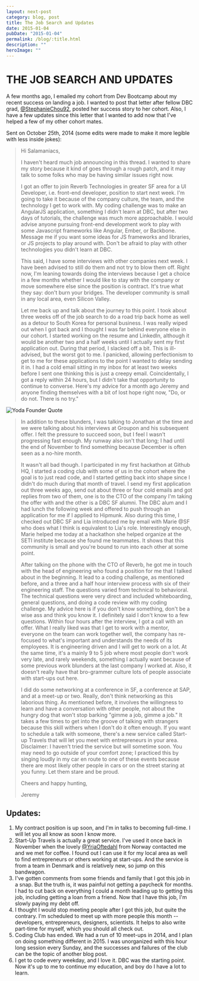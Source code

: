 ```yaml
---
layout: next-post
category: blog, post
title: The Job Search and Updates
date: 2015-01-04
pubDate: "2015-01-04"
permalink: /blog/:title.html
description: ""
heroImage: ""
---
```


# THE JOB SEARCH AND UPDATES

A few months ago, I emailed my cohort from Dev Bootcamp about my recent success on landing a job. I wanted to post that letter after fellow DBC grad, [@StephanieChou92](https://twitter.com/StephanieChou92), posted her success story to her cohort. Also, I have a few updates since this letter that I wanted to add now that I've helped a few of my other cohort mates.

Sent on October 25th, 2014 (some edits were made to make it more legible with less inside jokes):

>  Hi Salamaniacs,
>
>  I haven't heard much job announcing in this thread. I wanted to share my story because it kind of goes through a rough patch, and it may talk to some folks who may be having similar issues right now.
>
>  I got an offer to join Reverb Technologies in greater SF area for a UI Developer, i.e. front-end developer, position to start next week. I'm going to take it because of the company culture, the team, and the technology I get to work with. My coding challenge was to make an AngularJS application, something I didn't learn at DBC, but after two days of tutorials, the challenge was much more approachable. I would advise anyone pursuing front-end development work to play with some Javascript frameworks like Angular, Ember, or Backbone. Message me if you want some ideas for JS frameworks and libraries, or JS projects to play around with. Don't be afraid to play with other technologies you didn't learn at DBC.
>
>  This said, I have some interviews with other companies next week. I have been advised to still do them and not try to blow them off. Right now, I'm leaning towards doing the interviews because I get a choice in a few months whether I would like to stay with the company or move somewhere else since the position is contract. It's true what they say: don't burn your bridges. The developer community is small in any local area, even Silicon Valley.
>
>  Let me back up and talk about the journey to this point. I took about three weeks off of the job search to do a road trip back home as well as a detour to South Korea for personal business. I was really wiped out when I got back and I thought I was far behind everyone else in our cohort. I started working on the resume and LinkedIn, although it would be another two and a half weeks until I actually sent my first application out. During that period, I slacked off a bit. This is ill-advised, but the worst got to me. I panicked, allowing perfectionism to get to me for these applications to the point I wanted to delay sending it in. I had a cold email sitting in my inbox for at least two weeks before I sent one thinking this is just a creepy email. Coincidentally, I got a reply within 24 hours, but I didn't take that opportunity to continue to converse. Here's my advice for a month ago Jeremy and anyone finding themselves with a bit of lost hope right now, "Do, or do not. There is no try."

![Yoda Founder Quote](https://static1.squarespace.com/static/512515d2e4b08a76159c79b3/t/54a96afae4b0f4be6755abe5/1420389118736/?format=1500w)

> In addition to these blunders, I was talking to Jonathan at the time and we were talking about his interviews at Groupon and his subsequent offer. I felt the pressure to succeed soon, but I feel I wasn't progressing fast enough. My runway also isn't that long; I had until the end of November to find something because December is often seen as a no-hire month.
>
> It wasn't all bad though. I participated in my first hackathon at Github HQ, I started a coding club with some of us in the cohort where the goal is to just read code, and I started getting back into shape since I didn't do much during that month of travel. I send my first application out three weeks ago, send out about three or four cold emails and got replies from two of them, one is to the CTO of the company I'm taking the offer with and the other is a DBC SF alumni. The DBC alum and I had lunch the following week and offered to push through an application for me if I applied to Hipmunk. Also during this time, I checked out DBC SF and Lia introduced me by email with Marie @SF who does what I think is equivalent to Lia's role. Interestingly enough, Marie helped me today at a hackathon she helped organize at the SETI institute because she found me teammates. It shows that this community is small and you're bound to run into each other at some point.
>
> After talking on the phone with the CTO of Reverb, he got me in touch with the head of engineering who found a position for me that I talked about in the beginning. It lead to a coding challenge, as mentioned before, and a three and a half hour interview process with six of their engineering staff. The questions varied from technical to behavioral. The technical questions were very direct and included whiteboarding, general questions, and doing a code review with my coding challenge. My advice here is if you don't know something, don't be a wise ass and think you know it. I definitely said I don't know to a few questions. Within four hours after the interview, I got a call with an offer. What I really liked was that I get to work with a mentor, everyone on the team can work together well, the company has re-focused to what's important and understands the needs of its employees. It is engineering driven and I will get to work on a lot. At the same time, it's a mainly 9 to 5 job where most people don't work very late, and rarely weekends, something I actually want because of some previous work blunders at the last company I worked at. Also, it doesn't really have that bro-grammer culture lots of people associate with start-ups out here.
>
> I did do some networking at a conference in SF, a conference at SAP, and at a meet-up or two. Really, don't think networking as this laborious thing. As mentioned before, it involves the willingness to learn and have a conversation with other people, not about the hungry dog that won't stop barking "gimme a job, gimme a job." It takes a few times to get into the groove of talking with strangers because this skill withers when I don't do it often enough. If you want to schedule a talk with someone, there's a new service called Start-up Travels that will let you meet with entrepreneurs in your area. Disclaimer: I haven't tried the service but will sometime soon. You may need to go outside of your comfort zone; I practiced this by singing loudly in my car en route to one of these events because there are most likely other people in cars or on the street staring at you funny. Let them stare and be proud.
>
> Cheers and happy hunting,
>
> Jeremy

## Updates:

1. My contract position is up soon, and I'm in talks to becoming full-time. I will let you all know as soon I know more.
1. Start-Up Travels is actually a great service. I've used it once back in November when the lovely [@YrjaOftedahl](https://twitter.com/YrjaOftedahl) from Norway contacted me and we met for coffee. I found out I can use it for my local area as well to find entrepreneurs or others working at start-ups. And the service is from a team in Denmark and is relatively new, so jump on this bandwagon.
1. I've gotten comments from some friends and family that I got this job in a snap. But the truth is, it was painful not getting a paycheck for months. I had to cut back on everything I could a month leading up to getting this job, including getting a loan from a friend. Now that I have this job, I'm slowly paying my debt off.
1. I thought I would stop meeting people after I got this job, but quite the contrary. I'm scheduled to meet up with more people this month -- developers, entrepreneurs, designers, scientists. It helps to also write part-time for myself, which you should all check out.
1. Coding Club has ended. We had a run of 10 meet-ups in 2014, and I plan on doing something different in 2015. I was unorganized with this hour long session every Sunday, and the successes and failures of the club can be the topic of another blog post.
1. I get to code every weekday, and I love it. DBC was the starting point. Now it's up to me to continue my education, and boy do I have a lot to learn.
